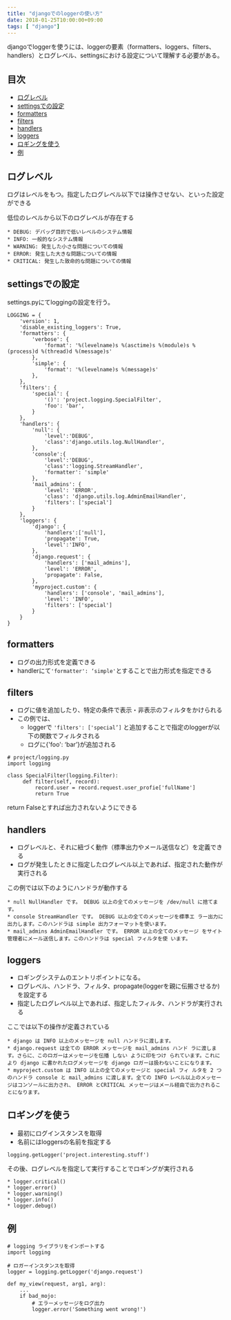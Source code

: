 ```yaml
---
title: "djangoでのloggerの使い方"
date: 2018-01-25T10:00:00+09:00
tags: [ "django"]
---
```


djangoでloggerを使うには、loggerの要素（formatters、loggers、filters、handlers）とログレベル、settingsにおける設定について理解する必要がある。

## 目次
- [ログレベル](#ログレベル)
- [settingsでの設定](#settingsでの設定)
- [formatters](#formatters)
- [filters](#filters)
- [handlers](#handlers)
- [loggers](#loggers)
- [ロギングを使う](#ロギングを使う)
- [例](#例)

## ログレベル

ログはレベルをもつ。指定したログレベル以下では操作させない、といった設定ができる

低位のレベルから以下のログレベルが存在する
```
* DEBUG: デバッグ目的で低いレベルのシステム情報
* INFO: 一般的なシステム情報
* WARNING: 発生した小さな問題についての情報
* ERROR: 発生した大きな問題についての情報
* CRITICAL: 発生した致命的な問題についての情報
```

## settingsでの設定
settings.pyにてloggingの設定を行う。
```
LOGGING = {
    'version': 1,
    'disable_existing_loggers': True,
    'formatters': {
        'verbose': {
            'format': '%(levelname)s %(asctime)s %(module)s %(process)d %(thread)d %(message)s'
        },
        'simple': {
            'format': '%(levelname)s %(message)s'
        },
    },
    'filters': {
        'special': {
            '()': 'project.logging.SpecialFilter',
            'foo': 'bar',
        }
    },
    'handlers': {
        'null': {
            'level':'DEBUG',
            'class':'django.utils.log.NullHandler',
        },
        'console':{
            'level':'DEBUG',
            'class':'logging.StreamHandler',
            'formatter': 'simple'
        },
        'mail_admins': {
            'level': 'ERROR',
            'class': 'django.utils.log.AdminEmailHandler',
            'filters': ['special']
        }
    },
    'loggers': {
        'django': {
            'handlers':['null'],
            'propagate': True,
            'level':'INFO',
        },
        'django.request': {
            'handlers': ['mail_admins'],
            'level': 'ERROR',
            'propagate': False,
        },
        'myproject.custom': {
            'handlers': ['console', 'mail_admins'],
            'level': 'INFO',
            'filters': ['special']
        }
    }
}
```

## formatters
- ログの出力形式を定義できる
- handlerにて`'formatter': ‘simple'`とすることで出力形式を指定できる

## filters
- ログに値を追加したり、特定の条件で表示・非表示のフィルタをかけられる
- この例では、
  - loggerで `'filters': ['special’]` と追加することで指定のloggerが以下の関数でフィルタされる
  - ログに{'foo': ‘bar’}が追加される

```
# project/logging.py
import logging

class SpecialFilter(logging.Filter):
     def filter(self, record):
         record.user = record.request.user_profie['fullName']
         return True
```
return Falseとすれば出力されないようにできる

## handlers
- ログレベルと、それに紐づく動作（標準出力やメール送信など）を定義できる
- ログが発生したときに指定したログレベル以上であれば、指定された動作が実行される

この例では以下のようにハンドラが動作する
```
* null NullHandler です。 DEBUG 以上の全てのメッセージを /dev/null に捨てます。
* console StreamHandler です。 DEBUG 以上の全てのメッセージを標準エ ラー出力に出力します。このハンドラは simple 出力フォーマットを使います。
* mail_admins AdminEmailHandler です。 ERROR 以上の全てのメッセージ をサイト管理者にメール送信します。このハンドラは special フィルタを使 います。
```

## loggers
- ロギングシステムのエントリポイントになる。　　
- ログレベル、ハンドラ、フィルタ、propagate(loggerを親に伝搬させるか)を設定する　　
- 指定したログレベル以上であれば、指定したフィルタ、ハンドラが実行される

ここでは以下の操作が定義されている

```
* django は INFO 以上のメッセージを null ハンドラに渡します。
* django.request は全ての ERROR メッセージを mail_admins ハンド ラに渡します。さらに、このロガーはメッセージを伝播 しない ように印をつけ られています。これにより django に書かれたログメッセージを django ロガーは扱わないことになります。
* myproject.custom は INFO 以上の全てのメッセージと special フィ ルタを 2 つのハンドラ console と mail_admins に渡します。全ての INFO レベル以上のメッセージはコンソールに出力され、 ERROR とCRITICAL メッセージはメール経由で出力されることになります。
```

## ロギングを使う
- 最初にログインスタンスを取得
- 名前にはloggersの名前を指定する
```
logging.getLogger('project.interesting.stuff')
```

その後、ログレベルを指定して実行することでロギングが実行される
```
* logger.critical()
* logger.error()
* logger.warning()
* logger.info()
* logger.debug()
```

## 例
```
# logging ライブラリをインポートする
import logging

# ロガーインスタンスを取得
logger = logging.getLogger('django.request')

def my_view(request, arg1, arg):
    ...
    if bad_mojo:
        # エラーメッセージをログ出力
        logger.error('Something went wrong!')
```
